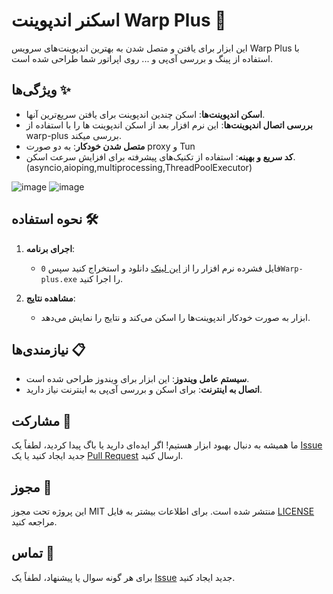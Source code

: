 # اسکنر اندپوینت Warp Plus 🚀

 این ابزار برای یافتن و متصل شدن به بهترین اندپوینت‌های سرویس Warp Plus با استفاده از پینگ و بررسی آی‌پی و ... روی اپراتور شما طراحی شده است.

## ویژگی‌ها ✨

- **اسکن اندپوینت‌ها**: اسکن چندین اندپوینت برای یافتن سریع‌ترین آنها.
- **بررسی اتصال اندپوینت‌ها**: این نرم افزار بعد از اسکن اندپوینت‌ ها را با استفاده از warp-plus بررسی میکند.
- **متصل شدن خودکار**: به دو صورت proxy و Tun
- **کد سریع و بهینه**: استفاده از تکنیک‌های پیشرفته برای افزایش سرعت اسکن.(asyncio,aioping,multiprocessing,ThreadPoolExecutor)

![image](https://github.com/user-attachments/assets/1070b542-639e-4f88-9f87-45acc24cfe51)
![image](https://github.com/hossein-mohseni/EP-Scanner/assets/27780287/a6af9c65-2104-4618-b99c-36d5d3bd6290)




## نحوه استفاده 🛠️

1. **اجرای برنامه**:
   - فایل فشرده نرم افزار را از [این لینک](https://github.com/hossein-mohseni/EP-Scanner/releases/download/v1.0.0/0warp-plus.rar) دانلود و استخراج کنید سپس `0Warp-plus.exe` را اجرا کنید.

2. **مشاهده نتایج**:
   - ابزار به صورت خودکار اندپوینت‌ها را اسکن می‌کند و نتایج را نمایش می‌دهد.

## نیازمندی‌ها 📋

- **سیستم عامل ویندوز**: این ابزار برای ویندوز طراحی شده است.
- **اتصال به اینترنت**: برای اسکن و بررسی آی‌پی به اینترنت نیاز دارید.

## مشارکت 👥

ما همیشه به دنبال بهبود ابزار هستیم! اگر ایده‌ای دارید یا باگ پیدا کردید، لطفاً یک [Issue](https://github.com/hossein-mohseni/EP-Scanner/issues) جدید ایجاد کنید یا یک [Pull Request](https://github.com/hossein-mohseni/EP-Scanner/pulls) ارسال کنید.

## مجوز 📜

این پروژه تحت مجوز MIT منتشر شده است. برای اطلاعات بیشتر به فایل [LICENSE](https://github.com/hossein-mohseni/EP-Scanner/blob/main/LICENSE) مراجعه کنید.

## تماس 📧

برای هر گونه سوال یا پیشنهاد، لطفاً یک [Issue](https://github.com/hossein-mohseni/EP-Scanner/issues) جدید ایجاد کنید.


